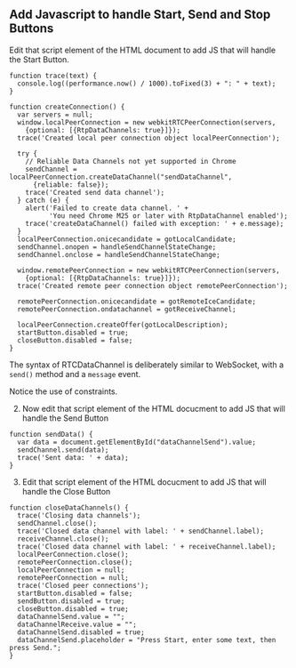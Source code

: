 ## Add Javascript to handle Start, Send and Stop Buttons

Edit that script element of the HTML document to add JS that will handle the Start Button.

~~~
function trace(text) {
  console.log((performance.now() / 1000).toFixed(3) + ": " + text);
}

function createConnection() {
  var servers = null;
  window.localPeerConnection = new webkitRTCPeerConnection(servers,
    {optional: [{RtpDataChannels: true}]});
  trace('Created local peer connection object localPeerConnection');

  try {
    // Reliable Data Channels not yet supported in Chrome
    sendChannel = localPeerConnection.createDataChannel("sendDataChannel",
      {reliable: false});
    trace('Created send data channel');
  } catch (e) {
    alert('Failed to create data channel. ' +
          'You need Chrome M25 or later with RtpDataChannel enabled');
    trace('createDataChannel() failed with exception: ' + e.message);
  }
  localPeerConnection.onicecandidate = gotLocalCandidate;
  sendChannel.onopen = handleSendChannelStateChange;
  sendChannel.onclose = handleSendChannelStateChange;

  window.remotePeerConnection = new webkitRTCPeerConnection(servers,
    {optional: [{RtpDataChannels: true}]});
  trace('Created remote peer connection object remotePeerConnection');

  remotePeerConnection.onicecandidate = gotRemoteIceCandidate;
  remotePeerConnection.ondatachannel = gotReceiveChannel;

  localPeerConnection.createOffer(gotLocalDescription);
  startButton.disabled = true;
  closeButton.disabled = false;
}

~~~

The syntax of RTCDataChannel is deliberately similar to WebSocket, with a `send()` method and a `message` event.

Notice the use of constraints.


2. Now edit that script element of the HTML docucment to add JS that will handle the Send Button

~~~
function sendData() {
  var data = document.getElementById("dataChannelSend").value;
  sendChannel.send(data);
  trace('Sent data: ' + data);
}
~~~

3. Edit that script element of the HTML docucment to add JS that will handle the Close Button

~~~
function closeDataChannels() {
  trace('Closing data channels');
  sendChannel.close();
  trace('Closed data channel with label: ' + sendChannel.label);
  receiveChannel.close();
  trace('Closed data channel with label: ' + receiveChannel.label);
  localPeerConnection.close();
  remotePeerConnection.close();
  localPeerConnection = null;
  remotePeerConnection = null;
  trace('Closed peer connections');
  startButton.disabled = false;
  sendButton.disabled = true;
  closeButton.disabled = true;
  dataChannelSend.value = "";
  dataChannelReceive.value = "";
  dataChannelSend.disabled = true;
  dataChannelSend.placeholder = "Press Start, enter some text, then press Send.";
}
~~~